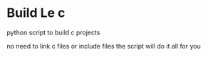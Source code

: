 # Build Le c

python script to build c projects

no need to link c files or include files the script will do it all for you
